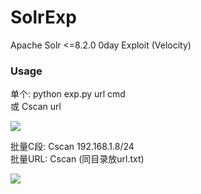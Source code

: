 # SolrExp
Apache Solr &lt;=8.2.0 0day Exploit (Velocity)<br>

### Usage 
单个: python exp.py url cmd<br> 或 Cscan url<br>

<img src=https://github.com/k8gege/SolrExp/blob/master/SolrExp.png>

批量C段: Cscan 192.168.1.8/24<br>
批量URL: Cscan (同目录放url.txt)

<img src=https://github.com/k8gege/SolrExp/blob/master/Solr0day.gif>
